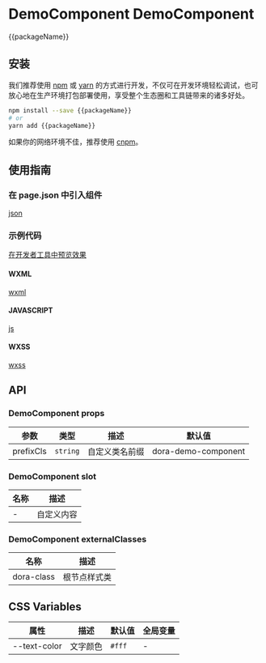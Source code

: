 # DemoComponent DemoComponent

{{packageName}}

## 安装

我们推荐使用 [npm](https://www.npmjs.com) 或 [yarn](https://yarnpkg.com) 的方式进行开发，不仅可在开发环境轻松调试，也可放心地在生产环境打包部署使用，享受整个生态圈和工具链带来的诸多好处。

```bash
npm install --save {{packageName}}
# or
yarn add {{packageName}}
```

如果你的网络环境不佳，推荐使用 [cnpm](https://cnpmjs.org)。

## 使用指南

### 在 page.json 中引入组件

[json](./playground/pages/index/index.json ':include :type=code')

### 示例代码

[在开发者工具中预览效果](https://developers.weixin.qq.com/s/DoraemonUI)

<!-- tabs:start -->

#### **WXML**

[wxml](./playground/pages/index/index.wxml ':include :type=code')

#### **JAVASCRIPT**

[js](./playground/pages/index/index.js ':include :type=code')

#### **WXSS**

[wxss](./playground/pages/index/index.wxss ':include :type=code')

<!-- tabs:end -->

## API

### DemoComponent props

| 参数 | 类型 | 描述 | 默认值 |
| --- | --- | --- | --- |
| prefixCls | `string` | 自定义类名前缀 | dora-demo-component |

### DemoComponent slot

| 名称 | 描述       |
| ---- | ---------- |
| -    | 自定义内容 |

### DemoComponent externalClasses

| 名称 | 描述 |
| --- | --- |
| dora-class | 根节点样式类 |

## CSS Variables

| 属性 | 描述 | 默认值 | 全局变量 |
| --- | --- | --- | --- |
| --text-color | 文字颜色 | `#fff` | - |

